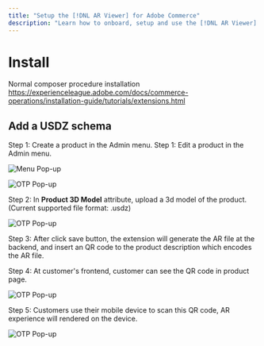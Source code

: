 ```yaml
---
title: "Setup the [!DNL AR Viewer] for Adobe Commerce"
description: "Learn how to onboard, setup and use the [!DNL AR Viewer] module."
---
```


# Install

Normal composer procedure installation https://experienceleague.adobe.com/docs/commerce-operations/installation-guide/tutorials/extensions.html

## Add a USDZ schema

Step 1: Create a product in the Admin menu.
Step 1: Edit a product in the Admin menu.

  ![Menu Pop-up](assets/catalog-menu.png)

  ![OTP Pop-up](assets/product-options.png)

Step 2: In **Product 3D Model** attribute, upload a 3d model of the product. (Current supported file format: .usdz)



  ![OTP Pop-up](assets/select-usdz-schema.png)

Step 3: After click save button, the extension will generate the AR file at the backend, and insert an QR code to the product description which encodes the AR file.

Step 4: At customer's frontend, customer can see the QR code in product page.

  ![OTP Pop-up](assets/qr-code.png)

Step 5: Customers use their mobile device to scan this QR code, AR experience will rendered on the device.

  ![OTP Pop-up](assets/product-storefront.png)
